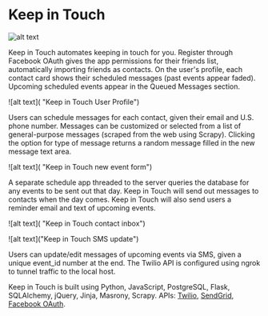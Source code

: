 # Keep in Touch

![alt text](https://github.com/inhyebaik/keep_in_touch/blob/master/static/index.png "Keep in Touch index page")


Keep in Touch automates keeping in touch for you. Register through Facebook OAuth gives the app permissions for their friends list, automatically importing friends as contacts. On the user's profile, each contact card shows their scheduled messages (past events appear faded). Upcoming scheduled events appear in the Queued Messages section. 


![alt text]( "Keep in Touch User Profile")


Users can schedule messages for each contact, given their email and U.S. phone number. Messages can be customized or selected from a list of general-purpose messages (scraped from the web using Scrapy). Clicking the option for type of message returns a random message filled in the new message text area. 


![alt text]( "Keep in Touch new event form")


A separate schedule app threaded to the server queries the database for any events to be sent out that day. Keep in Touch will send out messages to contacts when the day comes.  Keep in Touch will also send users a reminder email and text of upcoming events.


![alt text]( "Keep in Touch contact inbox")


![alt text]("Keep in Touch SMS update")


Users can update/edit messages of upcoming events via SMS, given a unique event_id number at the end. The Twilio API is configured using ngrok to tunnel traffic to the local host. 


Keep in Touch is built using Python, JavaScript, PostgreSQL, Flask, SQLAlchemy, jQuery, Jinja, Masrony, Scrapy.
APIs: [Twilio](https://github.com/twilio), [SendGrid](https://github.com/sendgrid), [Facebook OAuth](https://developers.facebook.com/docs/facebook-login/web). 